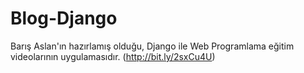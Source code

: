# Blog-Django
Barış Aslan'ın hazırlamış olduğu, Django ile Web Programlama eğitim videolarının uygulamasıdır. (http://bit.ly/2sxCu4U)
